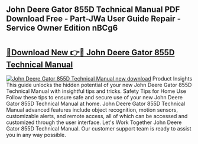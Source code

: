 ## John Deere Gator 855D Technical Manual PDF Download Free - Part-JWa User Guide Repair - Service Owner Edition nBCg6

# <h2><a href="http://bc91018.oget.top/?id=John+Deere+Gator+855D+Technical+Manual">🔗Download New 👉🔴 John Deere Gator 855D Technical Manual</a></h2>

[![John Deere Gator 855D Technical Manual new download](https://i.imgur.com/5g1atiW.png)](http://bc91018.oget.top/?id=John+Deere+Gator+855D+Technical+Manual)
Product Insights This guide unlocks the hidden potential of your new John Deere Gator 855D Technical Manual with insightful tips and tricks. Safety Tips for Home Use Follow these tips to ensure safe and secure use of your new John Deere Gator 855D Technical Manual at home. John Deere Gator 855D Technical Manual advanced features include object recognition, motion sensors, customizable alerts, and remote access, all of which can be accessed and customized through the user interface. Let's Work Together John Deere Gator 855D Technical Manual. Our customer support team is ready to assist you in any way possible.
